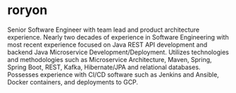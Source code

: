# roryon
Senior Software Engineer with team lead and product architecture experience. Nearly two decades of experience in Software
Engineering with most recent experience focused on Java REST API development and backend Java Microservice
Development/Deployment. Utilizes technologies and methodologies such as Microservice Architecture, Maven, Spring, Spring Boot,
REST, Kafka, Hibernate/JPA and relational databases. Possesses experience with CI/CD software such as Jenkins and Ansible, Docker
containers, and deployments to GCP.
